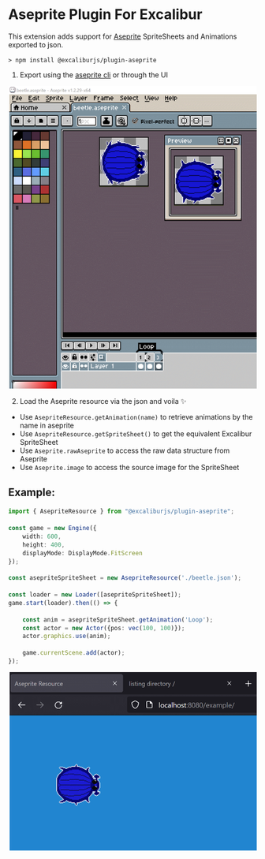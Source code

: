 
# Aseprite Plugin For Excalibur

This extension adds support for [Aseprite](https://www.aseprite.org/) SpriteSheets and Animations exported to json.

```
> npm install @excaliburjs/plugin-aseprite
```

1. Export using the [aseprite cli](https://www.aseprite.org/docs/cli/) or through the UI 

![Export as JSON in Aseprite](./export.gif)

2. Load the Aseprite resource via the json and voila ✨
  - Use `AsepriteResource.getAnimation(name)` to retrieve animations by the name in aseprite
  - Use `AsepriteResource.getSpriteSheet()` to get the equivalent Excalibur SpriteSheet
  - Use `Aseprite.rawAseprite` to access the raw data structure from Aseprite
  - Use `Aseprite.image` to access the source image for the SpriteSheet

## Example:

```typescript
import { AsepriteResource } from "@excaliburjs/plugin-aseprite";

const game = new Engine({
    width: 600,
    height: 400,
    displayMode: DisplayMode.FitScreen
});

const asepriteSpriteSheet = new AsepriteResource('./beetle.json');

const loader = new Loader([asepriteSpriteSheet]);
game.start(loader).then(() => {

    const anim = asepriteSpriteSheet.getAnimation('Loop');
    const actor = new Actor({pos: vec(100, 100)});
    actor.graphics.use(anim);
    
    game.currentScene.add(actor);
});
```

![Example running](./example.gif)